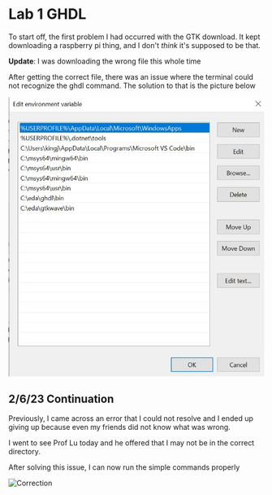 # Lab 1 GHDL 


To start off, the first problem I had occurred with the GTK download.
It kept downloading a raspberry pi thing, and I don't *think* it's supposed to be that. 


**Update**: I was downloading the wrong file this whole time

After getting the correct file, there was an issue where the terminal could not recognize the ghdl command. The solution to that is the picture below


![Picture of updated PATH](https://github.com/jagbata/EE322/blob/main/Lab%201/Path.jpg)

## 2/6/23 Continuation

Previously, I came across an error that I could not resolve and I ended up giving up because even my friends did not know what was wrong. 

I went to see Prof Lu today and he offered that I may not be in the correct directory.

After solving this issue, I can now run the simple commands properly

![Correction](/../main/Lab1/Correction.jpg)


